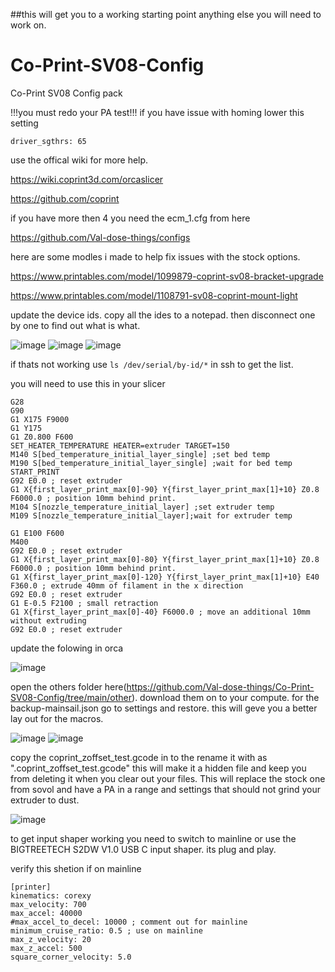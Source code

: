 ##this will get you to a working starting point anything else you will need to work on. 

# Co-Print-SV08-Config
Co-Print SV08 Config pack

!!!you must redo your PA test!!!
if you have issue with homing lower this setting 

```driver_sgthrs: 65```

use the offical wiki for more help.

https://wiki.coprint3d.com/orcaslicer

https://github.com/coprint

if you have more then 4 you need the ecm_1.cfg from here

https://github.com/Val-dose-things/configs

here are some modles i made to help fix issues with the stock options.

https://www.printables.com/model/1099879-coprint-sv08-bracket-upgrade

https://www.printables.com/model/1108791-sv08-coprint-mount-light

update the device ids. 
copy all the ides to a notepad.
then disconnect one by one to find out what is what. 

![image](https://github.com/user-attachments/assets/e51af381-7116-420d-a740-46940477861f)
![image](https://github.com/user-attachments/assets/64955e8d-c60e-4bbe-bbcf-9463ac8a717a)
![image](https://github.com/user-attachments/assets/1827ef65-17b1-4e75-88ca-84434ab72f63)

if thats not working use `ls /dev/serial/by-id/*` in ssh to get the list. 

you will need to use this in your slicer 
```
G28
G90
G1 X175 F9000
G1 Y175
G1 Z0.800 F600
SET_HEATER_TEMPERATURE HEATER=extruder TARGET=150
M140 S[bed_temperature_initial_layer_single] ;set bed temp
M190 S[bed_temperature_initial_layer_single] ;wait for bed temp
START_PRINT
G92 E0.0 ; reset extruder
G1 X{first_layer_print_max[0]-90} Y{first_layer_print_max[1]+10} Z0.8 F6000.0 ; position 10mm behind print.
M104 S[nozzle_temperature_initial_layer] ;set extruder temp
M109 S[nozzle_temperature_initial_layer];wait for extruder temp

G1 E100 F600
M400
G92 E0.0 ; reset extruder
G1 X{first_layer_print_max[0]-80} Y{first_layer_print_max[1]+10} Z0.8 F6000.0 ; position 10mm behind print.
G1 X{first_layer_print_max[0]-120} Y{first_layer_print_max[1]+10} E40 F360.0 ; extrude 40mm of filament in the x direction
G92 E0.0 ; reset extruder
G1 E-0.5 F2100 ; small retraction
G1 X{first_layer_print_max[0]-40} F6000.0 ; move an additional 10mm without extruding
G92 E0.0 ; reset extruder
```
update the folowing in orca

![image](https://github.com/user-attachments/assets/d6101002-0e17-4009-803f-6339929eed9a)

open the others folder here(https://github.com/Val-dose-things/Co-Print-SV08-Config/tree/main/other). download them on to your compute.
for the backup-mainsail.json go to settings and restore. this will geve you a better lay out for the macros. 

![image](https://github.com/user-attachments/assets/9809aca9-20bd-45c0-b9a3-3022e0cd867e)
![image](https://github.com/user-attachments/assets/2b44681d-eef4-4a0a-b7ed-48b44488b696)

copy the coprint_zoffset_test.gcode in to the 
rename it with as ".coprint_zoffset_test.gcode" this will make it a hidden file and keep you from deleting it when you clear out your files. 
This will replace the stock one from sovol and have a PA in a range and settings that should not grind your extruder to dust. 

![image](https://github.com/user-attachments/assets/d9d93382-2933-41f0-8d59-f8932a1a5700)

to get input shaper working you need to switch to mainline or use the BIGTREETECH S2DW V1.0 USB C input shaper. its plug and play.

verify this shetion if on mainline 
```
[printer]
kinematics: corexy           
max_velocity: 700            
max_accel: 40000             
#max_accel_to_decel: 10000 ; comment out for mainline
minimum_cruise_ratio: 0.5 ; use on mainline
max_z_velocity: 20           
max_z_accel: 500             
square_corner_velocity: 5.0  
```




